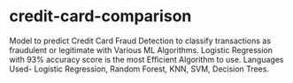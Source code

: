 # credit-card-comparison
Model to predict Credit Card Fraud Detection to classify transactions as fraudulent or legitimate with Various ML Algorithms. Logistic Regression with 93% accuracy score is the most Efficient Algorithm to use.
Languages Used- Logistic Regression, Random Forest, KNN, SVM, Decision Trees.
